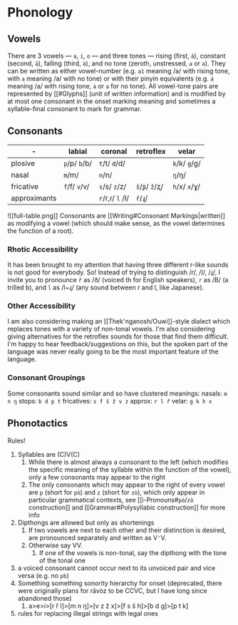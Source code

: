 # Phonology
## Vowels
There are 3 vowels — `a`, `i`, `o` — and three tones — rising (first, `á`), constant (second, `ā`), falling (third, `à`), and no tone (zeroth, unstressed, `a` or `ȧ`). They can be written as either vowel-number (e.g. `a1` meaning /a/ with rising tone, with `a` meaning /a/ with no tone) or with their pinyin equivalents (e.g. `á` meaning /a/ with rising tone, `ȧ` or `a` for no tone).
All vowel-tone pairs are represented by [[#Glyphs]] (unit of written information) and is modified by at most one consonant in the onset marking meaning and sometimes a syllable-final consonant to mark for grammar.

## Consonants

| \-           | labial        | coronal          | retroflex     | velar         |
| ------------ | ------------- | ---------------- | ------------- | ------------- |
| plosive      | `p`/p/ `b`/b/ | `t`/t/ `d`/d/    |               | `k`/k/ `g`/g/ |
| nasal        | `m`/m/        | `n`/n/           |               | `ŋ`/ŋ/        |
| fricative    | `f`/f/ `v`/v/ | `s`/s/ `z`/z/    | `š`/ʂ/ `ž`/ʐ/ | `h`/x/ `x`/ɣ/ |
| approximants |               | `r`/r,ɾ/ `l` /l/ | `ř`/ɻ/        |               |

![[full-table.png]]
Consonants are [[Writing#Consonant Markings|written]] as modifying a vowel (which should make sense, as the vowel determines the function of a root). 

### Rhotic Accessibility
It has been brought to my attention that having three different r-like sounds is not good for everybody. So! Instead of trying to distinguish /r/, /l/, /ɻ/, I invite you to pronounce `ř` as /ð/ (voiced th for English speakers), `r` as /B/ (a trilled b), and `l` as /l~ɻ/ (any sound between r and l, like Japanese).

### Other Accessibility
I am also considering making an [[Thek'nganosh/Ouwi]]-style dialect which replaces tones with a variety of non-tonal vowels. I'm also considering giving alternatives for the retroflex sounds for those that find them difficult. I'm happy to hear feedback/suggestions on this, but the spoken part of the language was never really going to be the most important feature of the language. 

### Consonant Groupings
Some consonants sound similar and so have clustered meanings:
nasals: `m n ŋ`
stops: `b d p t`
fricatives: `s f š ž v z`
approx: `r l ř`
velar: `g k h x`

## Phonotactics
Rules!
1. Syllables are (C)V(C)
	1. While there is almost always a consonant to the left (which modifies the specific meaning of the syllable within the function of the vowel), only a few consonants may appear to the right
	2. The only consonants which may appear to the right of every vowel are `p` (short for `pò`) and `z` (short for `zò`), which only appear in particular grammatical contexts, see [[ì-Pronouns#`pò`/`zò` construction]] and [[Grammar#Polysyllabic construction]] for more info
2. Dipthongs are allowed but only as shortenings
	1. If two vowels are next to each other and their distinction is desired, are pronounced separately and written as V`'`V.
	2. Otherwise say VV.
		1. If one of the vowels is non-tonal, say the dipthong with the tone of the tonal one
3. a voiced consonant cannot occur next to its unvoiced pair and vice versa (e.g. no `pb`)
4. Something something sonority hierarchy for onset (deprecated, there were originally plans for rāvòz to be CCVC, but I have long since abandoned those)
	1. a>e>i>[r ř l]>[m n ŋ]>[v z ž x]>[f s š h]>[b d g]>[p t k]
5. rules for replacing illegal strings with legal ones